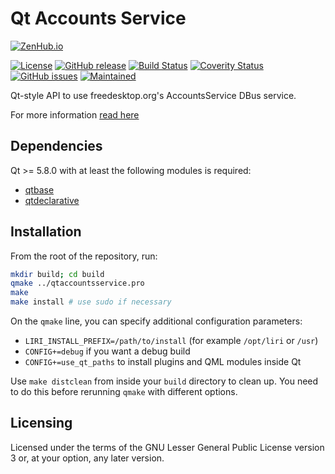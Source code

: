 Qt Accounts Service
===================

[![ZenHub.io](https://img.shields.io/badge/supercharged%20by-zenhub.io-blue.svg)](https://zenhub.io)

[![License](https://img.shields.io/badge/license-LGPLv3.0-blue.svg)](http://www.gnu.org/licenses/lgpl.txt)
[![GitHub release](https://img.shields.io/github/release/lirios/qtaccountsservice.svg)](https://github.com/lirios/qtaccountsservice)
[![Build Status](https://travis-ci.org/lirios/qtaccountsservice.svg?branch=develop)](https://travis-ci.org/lirios/qtaccountsservice)
[![Coverity Status](https://img.shields.io/coverity/scan/5911.svg)](https://scan.coverity.com/projects/5911)
[![GitHub issues](https://img.shields.io/github/issues/lirios/qtaccountsservice.svg)](https://github.com/lirios/qtaccountsservice/issues)
[![Maintained](https://img.shields.io/maintenance/yes/2017.svg)](https://github.com/lirios/qtaccountsservice/commits/develop)

Qt-style API to use freedesktop.org's AccountsService DBus service.

For more information [read here](http://www.freedesktop.org/wiki/Software/AccountsService)

## Dependencies

Qt >= 5.8.0 with at least the following modules is required:

 * [qtbase](http://code.qt.io/cgit/qt/qtbase.git)
 * [qtdeclarative](http://code.qt.io/cgit/qt/qtdeclarative.git)

## Installation

From the root of the repository, run:

```sh
mkdir build; cd build
qmake ../qtaccountsservice.pro
make
make install # use sudo if necessary
```

On the `qmake` line, you can specify additional configuration parameters:

 * `LIRI_INSTALL_PREFIX=/path/to/install` (for example `/opt/liri` or `/usr`)
 * `CONFIG+=debug` if you want a debug build
 * `CONFIG+=use_qt_paths` to install plugins and QML modules inside Qt

Use `make distclean` from inside your `build` directory to clean up.
You need to do this before rerunning `qmake` with different options.

## Licensing

Licensed under the terms of the GNU Lesser General Public License version 3 or,
at your option, any later version.
